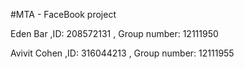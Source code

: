 #MTA - FaceBook project


Eden Bar ,ID: 208572131 , Group number: 12111950 

Avivit Cohen ,ID: 316044213 , Group number: 12111955

